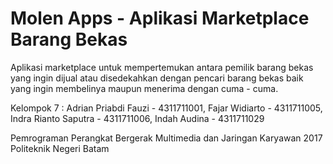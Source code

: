# Molen Apps - Aplikasi Marketplace Barang Bekas
Aplikasi marketplace untuk mempertemukan antara pemilik barang bekas yang ingin dijual atau disedekahkan dengan pencari barang bekas baik yang ingin membelinya maupun menerima dengan cuma - cuma.

Kelompok 7 :
Adrian Priabdi Fauzi - 4311711001, Fajar Widiarto - 4311711005, Indra Rianto Saputra - 4311711006, Indah Audina - 4311711029

Pemrograman Perangkat Bergerak
Multimedia dan Jaringan Karyawan 2017
Politeknik Negeri Batam

